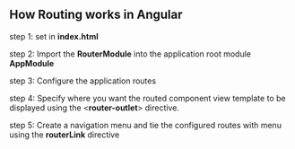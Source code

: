 How Routing works in Angular
-----------------------------------
step 1: set <base href="/"> in **index.html**

step 2: Import the **RouterModule** into the application root module **AppModule**

step 3: Configure the application routes

step 4: Specify where you want the routed component view template to be displayed using the <**router-outlet**> directive.

step 5: Create a navigation menu and tie the configured routes with menu using the **routerLink** directive
